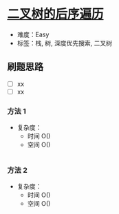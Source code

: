 # [二叉树的后序遍历](https://leetcode-cn.com/problems/binary-tree-postorder-traversal/)

- 难度：Easy
- 标签：栈, 树, 深度优先搜索, 二叉树

## 刷题思路

- [ ] xx
- [ ] xx

### 方法 1

- 复杂度：
    - 时间 O()
    - 空间 O()

``` js

```

### 方法 2

- 复杂度：
    - 时间 O()
    - 空间 O()

``` js

```
